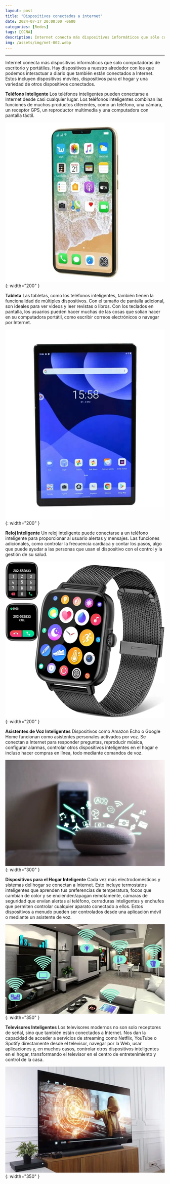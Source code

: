 ```yaml
---
layout: post
title: "Dispositivos conectados a internet"
date: 2024-07-17 20:00:00 -0600
categories: [Redes]
tags: [CCNA]
description: Internet conecta más dispositivos informáticos que sólo computadoras de escritorio y portátiles.....
img: /assets/img/net-002.webp
---
```


--- 

Internet conecta más dispositivos informáticos que solo computadoras de escritorio y portátiles. Hay dispositivos a nuestro alrededor con los que podemos interactuar a diario que también están conectados a Internet. Estos incluyen dispositivos móviles, dispositivos para el hogar y una variedad de otros dispositivos conectados.

**Teléfono Inteligente** 
Los teléfonos inteligentes pueden conectarse a Internet desde casi cualquier lugar. Los teléfonos inteligentes combinan las funciones de muchos productos diferentes, como un teléfono, una cámara, un receptor GPS, un reproductor multimedia y una computadora con pantalla táctil.

![alt text](/assets/img/net-002-1.webp){: width="200" }

**Tableta** 
Las tabletas, como los teléfonos inteligentes, también tienen la funcionalidad de múltiples dispositivos. Con el tamaño de pantalla adicional, son ideales para ver videos y leer revistas o libros. Con los teclados en pantalla, los usuarios pueden hacer muchas de las cosas que solían hacer en su computadora portátil, como escribir correos electrónicos o navegar por Internet.

![alt text](/assets/img/net-002-2.webp){: width="200" }

**Reloj Inteligente** 
Un reloj inteligente puede conectarse a un teléfono inteligente para proporcionar al usuario alertas y mensajes. Las funciones adicionales, como controlar la frecuencia cardíaca y contar los pasos, algo que puede ayudar a las personas que usan el dispositivo con el control y la gestión de su salud.

![alt text](/assets/img/net-002-3.webp){: width="200" }

**Asistentes de Voz Inteligentes** 
Dispositivos como Amazon Echo o Google Home funcionan como asistentes personales activados por voz. Se conectan a Internet para responder preguntas, reproducir música, configurar alarmas, controlar otros dispositivos inteligentes en el hogar e incluso hacer compras en línea, todo mediante comandos de voz.

![alt text](/assets/img/net-002-4.webp){: width="300" }
 
**Dispositivos para el Hogar Inteligente** 
Cada vez más electrodomésticos y sistemas del hogar se conectan a Internet. Esto incluye termostatos inteligentes que aprenden tus preferencias de temperatura, focos que cambian de color y se encienden/apagan remotamente, cámaras de seguridad que envían alertas al teléfono, cerraduras inteligentes y enchufes que permiten controlar cualquier aparato conectado a ellos. Estos dispositivos a menudo pueden ser controlados desde una aplicación móvil o mediante un asistente de voz.

![alt text](/assets/img/net-002-5.webp){: width="350" }

**Televisores Inteligentes** 
Los televisores modernos no son solo receptores de señal, sino que también están conectados a Internet. Nos dan la capacidad de acceder a servicios de streaming como Netflix, YouTube o Spotify directamente desde el televisor, navegar por la Web, usar aplicaciones y, en muchos casos, controlar otros dispositivos inteligentes en el hogar, transformando el televisor en el centro de entretenimiento y control de la casa. 

![alt text](/assets/img/net-002-6.webp){: width="350" }
